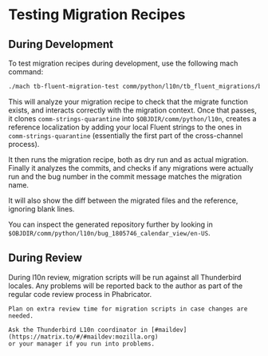 # Testing Migration Recipes

## During Development

To test migration recipes during development, use the following mach command:

```bash
./mach tb-fluent-migration-test comm/python/l10n/tb_fluent_migrations/bug_1805746_calendar_view.py
```

This will analyze your migration recipe to check that the migrate function exists,
and interacts correctly with the migration context. Once that passes, it clones
`comm-strings-quarantine` into `$OBJDIR/comm/python/l10n`, creates a reference
localization by adding your local Fluent strings to the ones in
`comm-strings-quarantine` (essentially the first part of the cross-channel
process).

It then runs the migration recipe, both as dry run and as actual migration.
Finally it analyzes the commits, and checks if any migrations were actually run
and the bug number in the commit message matches the migration name.

It will also show the diff between the migrated files and the reference, ignoring
blank lines.

You can inspect the generated repository further by looking in 
`$OBJDIR/comm/python/l10n/bug_1805746_calendar_view/en-US`.

## During Review

During l10n review, migration scripts will be run against all Thunderbird locales.
Any problems will be reported back to the author as part of the regular code
review process in Phabricator.

```{tip}
Plan on extra review time for migration scripts in case changes are needed.

Ask the Thunderbird L10n coordinator in [#maildev](https://matrix.to/#/#maildev:mozilla.org)
or your manager if you run into problems.
```

